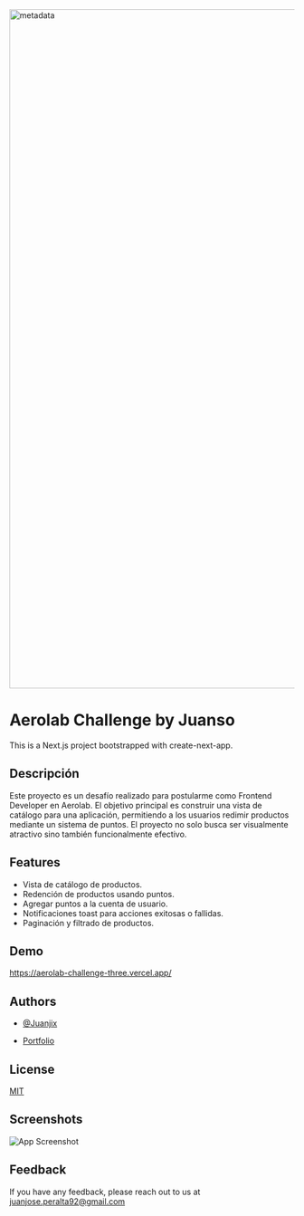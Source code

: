 <img width="1200" alt="metadata" src="https://github.com/user-attachments/assets/a69a24a6-633e-4893-8bcd-a61537061dbd">

# Aerolab Challenge by Juanso

This is a Next.js project bootstrapped with create-next-app.


## Descripción

Este proyecto es un desafío realizado para postularme como Frontend Developer en Aerolab. El objetivo principal es construir una vista de catálogo para una aplicación, permitiendo a los usuarios redimir productos mediante un sistema de puntos. El proyecto no solo busca ser visualmente atractivo sino también funcionalmente efectivo.

## Features

- Vista de catálogo de productos.
- Redención de productos usando puntos.
- Agregar puntos a la cuenta de usuario.
- Notificaciones toast para acciones exitosas o fallidas.
- Paginación y filtrado de productos.

## Demo

https://aerolab-challenge-three.vercel.app/
## Authors

- [@Juanjix](https://www.github.com/Juanjix)

- [Portfolio](https://juanso.dev)
## License

[MIT](https://choosealicense.com/licenses/mit/)


## Screenshots

![App Screenshot](https://via.placeholder.com/468x300?text=App+Screenshot+Here)


## Feedback

If you have any feedback, please reach out to us at juanjose.peralta92@gmail.com


